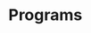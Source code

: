 # Programs






















































































































































































































































































